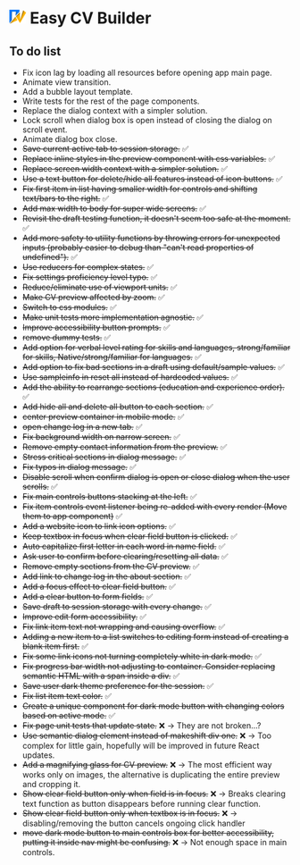 # <img src="./src/assets/images/logo.svg" alt="Easy CV builder logo" width="30px"/> Easy CV Builder

## To do list

- Fix icon lag by loading all resources before opening app main page.
- Animate view transition.
- Add a bubble layout template.
- Write tests for the rest of the page components.
- Replace the dialog context with a simpler solution.
- Lock scroll when dialog box is open instead of closing the dialog on scroll event.
- Animate dialog box close.
- ~~Save current active tab to session storage.~~ ✅
- ~~Replace inline styles in the preview component with css variables.~~ ✅
- ~~Replace screen width context with a simpler solution.~~ ✅
- ~~Use a text button for delete/hide all features instead of icon buttons.~~ ✅
- ~~Fix first item in list having smaller width for controls and shifting text/bars to the right.~~ ✅
- ~~Add max width to body for super wide screens.~~ ✅
- ~~Revisit the draft testing function, it doesn't seem too safe at the moment.~~ ✅
- ~~Add more safety to utility functions by throwing errors for unexpected inputs (probably easier to debug than "can't read properties of undefined").~~ ✅
- ~~Use reducers for complex states.~~ ✅
- ~~Fix settings proficiency level typo.~~ ✅
- ~~Reduce/eliminate use of viewport units.~~ ✅
- ~~Make CV preview affected by zoom.~~ ✅
- ~~Switch to css modules.~~ ✅
- ~~Make unit tests more implementation agnostic.~~ ✅
- ~~Improve accessibility button prompts.~~ ✅
- ~~remove dummy tests.~~ ✅
- ~~Add option for verbal level rating for skills and languages, strong/familiar for skills, Native/strong/familiar for languages.~~ ✅
- ~~Add option to fix bad sections in a draft using default/sample values.~~ ✅
- ~~Use sampleinfo in reset all instead of hardcoded values.~~ ✅
- ~~Add the ability to rearrange sections (education and experience order).~~ ✅
- ~~Add hide all and delete all button to each section.~~ ✅
- ~~center preview container in mobile mode.~~ ✅
- ~~open change log in a new tab.~~ ✅
- ~~Fix background width on narrow screen.~~ ✅
- ~~Remove empty contact information from the preview.~~ ✅
- ~~Stress critical sections in dialog message.~~ ✅
- ~~Fix typos in dialog message.~~ ✅
- ~~Disable scroll when confirm dialog is open or close dialog when the user scrolls.~~ ✅
- ~~Fix main controls buttons stacking at the left.~~ ✅
- ~~Fix item controls event listener being re-added with every render (Move them to app component)~~ ✅
- ~~Add a website icon to link icon options.~~ ✅
- ~~Keep textbox in focus when clear field button is clicked.~~ ✅
- ~~Auto capitalize first letter in each word in name field.~~ ✅
- ~~Ask user to confirm before clearing/resetting all data.~~ ✅
- ~~Remove empty sections from the CV preview.~~ ✅
- ~~Add link to change log in the about section.~~ ✅
- ~~Add a focus effect to clear field button.~~ ✅
- ~~Add a clear button to form fields.~~ ✅
- ~~Save draft to session storage with every change.~~ ✅
- ~~Improve edit form accessibility.~~ ✅
- ~~Fix link item text not wrapping and causing overflow.~~ ✅
- ~~Adding a new item to a list switches to editing form instead of creating a blank item first.~~ ✅
- ~~Fix some link icons not turning completely white in dark mode.~~ ✅
- ~~Fix progress bar width not adjusting to container. Consider replacing semantic HTML with a span inside a div.~~ ✅
- ~~Save user dark theme preference for the session.~~ ✅
- ~~Fix list item text color.~~ ✅
- ~~Create a unique component for dark mode button with changing colors based on active mode.~~ ✅
- ~~Fix page unit tests that update state.~~ ❌ -> They are not broken...?
- ~~Use semantic dialog element instead of makeshift div one.~~ ❌ -> Too complex for little gain, hopefully will be improved in future React updates.
- ~~Add a magnifying glass for CV preview.~~ ❌ -> The most efficient way works only on images, the alternative is duplicating the entire preview and cropping it.
- ~~Show clear field button only when field is in focus.~~ ❌ -> Breaks clearing text function as button disappears before running clear function.
- ~~Show clear field button only when textbox is in focus.~~ ❌ -> disabling/removing the button cancels ongoing click handler
- ~~move dark mode button to main controls box for better accessibility, putting it inside nav might be confusing.~~ ❌ -> Not enough space in main controls.